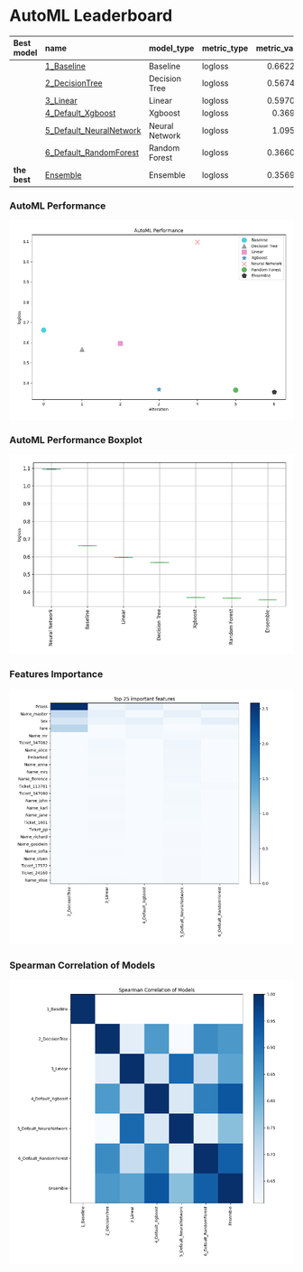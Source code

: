 # AutoML Leaderboard

| Best model   | name                                                         | model_type     | metric_type   |   metric_value |   train_time |
|:-------------|:-------------------------------------------------------------|:---------------|:--------------|---------------:|-------------:|
|              | [1_Baseline](1_Baseline/README.md)                           | Baseline       | logloss       |       0.662277 |         0.34 |
|              | [2_DecisionTree](2_DecisionTree/README.md)                   | Decision Tree  | logloss       |       0.567493 |         4.8  |
|              | [3_Linear](3_Linear/README.md)                               | Linear         | logloss       |       0.597044 |         1.76 |
|              | [4_Default_Xgboost](4_Default_Xgboost/README.md)             | Xgboost        | logloss       |       0.36969  |         1.84 |
|              | [5_Default_NeuralNetwork](5_Default_NeuralNetwork/README.md) | Neural Network | logloss       |       1.09576  |         2.14 |
|              | [6_Default_RandomForest](6_Default_RandomForest/README.md)   | Random Forest  | logloss       |       0.366095 |         4.15 |
| **the best** | [Ensemble](Ensemble/README.md)                               | Ensemble       | logloss       |       0.356989 |         0.73 |

### AutoML Performance
![AutoML Performance](ldb_performance.png)

### AutoML Performance Boxplot
![AutoML Performance Boxplot](ldb_performance_boxplot.png)

### Features Importance
![features importance across models](features_heatmap.png)



### Spearman Correlation of Models
![models spearman correlation](correlation_heatmap.png)

